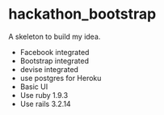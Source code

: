 hackathon_bootstrap
===================

A skeleton to build my idea.

* Facebook integrated
* Bootstrap integrated
* devise integrated
* use postgres for Heroku
* Basic UI
* Use ruby 1.9.3
* Use rails 3.2.14
